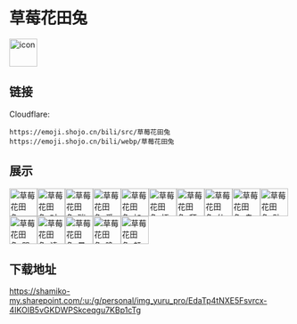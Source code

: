 # 草莓花田兔
<img src="https://emoji.shojo.cn/bili/src/草莓花田兔/icon.png" width="50" height="50" alt="icon">

## 链接
Cloudflare:
```
https://emoji.shojo.cn/bili/src/草莓花田兔
https://emoji.shojo.cn/bili/webp/草莓花田兔
```
## 展示
<img src="https://emoji.shojo.cn/bili/src/草莓花田兔/草莓花田兔-suki.png" width="50" height="50" alt="草莓花田兔-suki"><img src="https://emoji.shojo.cn/bili/src/草莓花田兔/草莓花田兔-对不起.png" width="50" height="50" alt="草莓花田兔-对不起"><img src="https://emoji.shojo.cn/bili/src/草莓花田兔/草莓花田兔-瑞思拜.png" width="50" height="50" alt="草莓花田兔-瑞思拜"><img src="https://emoji.shojo.cn/bili/src/草莓花田兔/草莓花田兔-爱你.png" width="50" height="50" alt="草莓花田兔-爱你"><img src="https://emoji.shojo.cn/bili/src/草莓花田兔/草莓花田兔-加油.png" width="50" height="50" alt="草莓花田兔-加油"><img src="https://emoji.shojo.cn/bili/src/草莓花田兔/草莓花田兔-捂脸.png" width="50" height="50" alt="草莓花田兔-捂脸"><img src="https://emoji.shojo.cn/bili/src/草莓花田兔/草莓花田兔-拜拜了您.png" width="50" height="50" alt="草莓花田兔-拜拜了您"><img src="https://emoji.shojo.cn/bili/src/草莓花田兔/草莓花田兔-仙女来了.png" width="50" height="50" alt="草莓花田兔-仙女来了"><img src="https://emoji.shojo.cn/bili/src/草莓花田兔/草莓花田兔-自闭.png" width="50" height="50" alt="草莓花田兔-自闭"><img src="https://emoji.shojo.cn/bili/src/草莓花田兔/草莓花田兔-贴贴.png" width="50" height="50" alt="草莓花田兔-贴贴"><img src="https://emoji.shojo.cn/bili/src/草莓花田兔/草莓花田兔-哭了.png" width="50" height="50" alt="草莓花田兔-哭了"><img src="https://emoji.shojo.cn/bili/src/草莓花田兔/草莓花田兔-请教大佬.png" width="50" height="50" alt="草莓花田兔-请教大佬"><img src="https://emoji.shojo.cn/bili/src/草莓花田兔/草莓花田兔-暴富.png" width="50" height="50" alt="草莓花田兔-暴富"><img src="https://emoji.shojo.cn/bili/src/草莓花田兔/草莓花田兔-晚安.png" width="50" height="50" alt="草莓花田兔-晚安"><img src="https://emoji.shojo.cn/bili/src/草莓花田兔/草莓花田兔-赶稿.png" width="50" height="50" alt="草莓花田兔-赶稿">

## 下载地址

https://shamiko-my.sharepoint.com/:u:/g/personal/img_yuru_pro/EdaTp4tNXE5Fsvrcx-4IKOIB5vGKDWPSkceqgu7KBp1cTg
